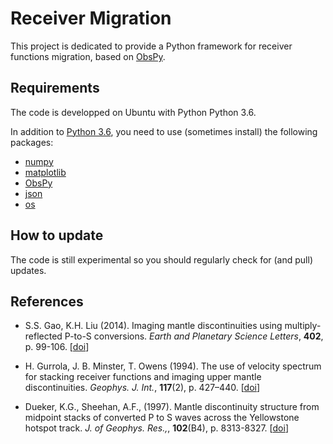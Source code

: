 Receiver Migration
========================
This project is dedicated to provide a Python framework for receiver functions migration, 
based on [ObsPy](https://github.com/obspy/obspy/wiki).

Requirements
------------
The code is developped on Ubuntu with Python Python 3.6.

In addition to [Python 3.6](https://www.python.org/downloads/release/python-365/), you need
to use (sometimes install) the following packages:

- [numpy](http://www.numpy.org/)
- [matplotlib](http://matplotlib.org/)
- [ObsPy](https://github.com/obspy/obspy/wiki)
- [json](https://docs.python.org/3/library/json.html)
- [os](https://docs.python.org/3/library/os.html)

How to update
-------------
The code is still experimental so you should regularly check for (and pull) 
updates.

References
----------

- S.S. Gao, K.H. Liu (2014). Imaging mantle discontinuities using multiply-reflected 
P-to-S conversions. *Earth and Planetary Science Letters*, **402**, p. 99-106.
\[[doi](https://doi.org/10.1016/j.epsl.2013.08.025)\]

- H. Gurrola, J. B. Minster, T. Owens (1994). The use of velocity spectrum for stacking receiver 
functions and imaging upper mantle discontinuities. *Geophys. J. Int.*, **117**(2), p. 427–440.
\[[doi](https://doi.org/10.1111/j.1365-246X.1994.tb03942.x)\]

- Dueker, K.G., Sheehan, A.F., (1997). Mantle discontinuity structure from midpoint stacks 
of converted P to S waves across the Yellowstone hotspot track. *J. of Geophys. Res.,*, **102**(B4), p. 8313-8327.
\[[doi](https://doi.org/10.1029/96JB03857)\]
